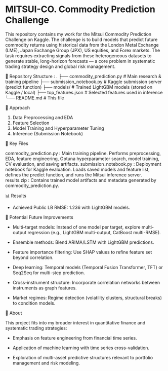 # MITSUI-CO. Commodity Prediction Challenge

This repository contains my work for the Mitsui Commodity Prediction Challenge on Kaggle.
The challenge is to build models that predict future commodity returns using historical data from the London Metal Exchange (LME), Japan Exchange Group (JPX), US equities, and Forex markets. 
The task requires extracting signals from these heterogeneous datasets to generate stable, long-horizon forecasts — a core problem in systematic trading strategy design and global risk management.

📂 Repository Structure :
.
├── commodity_prediction.py   # Main research & training pipeline
├── submission_notebook.py    # Kaggle submission server (predict function)
├── models/                   # Trained LightGBM models (stored on Kaggle / local)
├── top_features.json         # Selected features used in inference
└── README.md                 # This file

🚀 Approach

1. Data Preprocessing and EDA
2. Feature Selection
3. Model Training and Hyperparameter Tuning
4. Inference (Submission Notebook)


🔑 Key Files

commodity_prediction.py : Main training pipeline. Performs preprocessing, EDA, feature engineering, Optuna hyperparameter search, model training, CV evaluation, and saving artifacts.
submission_notebook.py : Deployment notebook for Kaggle evaluation. Loads saved models and feature list, defines the predict function, and runs the Mitsui inference server.
results.zip : Contains trained model artifacts and metadata generated by commodity_prediction.py.

📊 Results

* Achieved Public LB RMSE: 1.236 with LightGBM models.

🔮 Potential Future Improvements

* Multi-target models: Instead of one model per target, explore multi-output regression (e.g., LightGBM multi-output, CatBoost multi-RMSE).

* Ensemble methods: Blend ARIMA/LSTM with LightGBM predictions.

* Feature importance filtering: Use SHAP values to refine feature set beyond correlation.

* Deep learning: Temporal models (Temporal Fusion Transformer, TFT) or Seq2Seq for multi-step prediction.

* Cross-instrument structure: Incorporate correlation networks between instruments as graph features.

* Market regimes: Regime detection (volatility clusters, structural breaks) to condition models.
  
🏦 About

This project fits into my broader interest in quantitative finance and systematic trading strategies:

- Emphasis on feature engineering from financial time series.

- Application of machine learning with time series cross-validation.

- Exploration of multi-asset predictive structures relevant to portfolio management and risk modeling.
